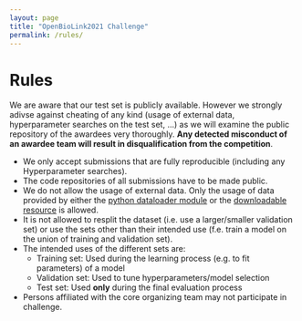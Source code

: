 ```yaml
---
layout: page
title: "OpenBioLink2021 Challenge"
permalink: /rules/
---
```


# Rules

We are aware that our test set is publicly available. However we strongly adivse against cheating of any kind (usage of external data, hyperparameter searches on the test set, ...) as we will examine the public repository of the awardees very thoroughly. **Any detected misconduct of an awardee team will result in disqualification from the competition**.

+ We only accept submissions that are fully reproducible (including any Hyperparameter searches).
+ The code repositories of all submissions have to be made public.
+ We do not allow the usage of external data. Only the usage of data provided by either the [python dataloader module](../dataset) or the [downloadable resource](https://zenodo.org/record/5361324/files/KGID_HQ_DIR.zip) is allowed.
+ It is not allowed to resplit the dataset (i.e. use a larger/smaller validation set) or use the sets other than their intended use (f.e. train a model on the union of training and validation set).
+ The intended uses of the different sets are:
    * Training set: Used during the learning process (e.g. to fit parameters) of a model
    * Validation set: Used to tune hyperparameters/model selection
    * Test set: Used **only** during the final evaluation process
+ Persons affiliated with the core organizing team may not participate in challenge.
